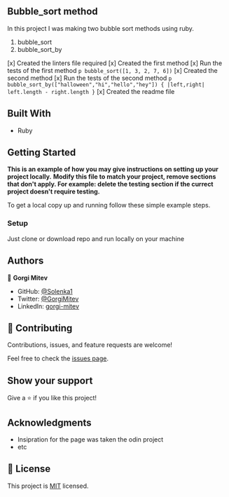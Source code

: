 
## Bubble_sort method

In this project I was making two bubble sort methods using ruby.

1. bubble_sort
2. bubble_sort_by

[x] Created the linters file required
[x] Created the first method
[x] Run the tests of the first method
 ``` p bubble_sort([1, 3, 2, 7, 6]) ```
[x] Created the second method
[x] Run the tests of the second method
 ``` p  bubble_sort_by(["halloween","hi","hello","hey"]) { |left,right| left.length - right.length } ```
[x] Created the readme file

## Built With

- Ruby

## Getting Started

**This is an example of how you may give instructions on setting up your project locally.**
**Modify this file to match your project, remove sections that don't apply. For example: delete the testing section if the currect project doesn't require testing.**

To get a local copy up and running follow these simple example steps.

### Setup

Just clone or download repo and run locally on your machine

## Authors

👤 **Gorgi Mitev**

- GitHub: [@Solenka1](https://github.com/Solenka1)
- Twitter: [@GorgiMitev](https://twitter.com/GorgiMitev)
- LinkedIn: [gorgi-mitev](https://www.linkedin.com/in/gorgi-mitev-a350311b8/)

## 🤝 Contributing

Contributions, issues, and feature requests are welcome!

Feel free to check the [issues page](issues/).

## Show your support

Give a ⭐️ if you like this project!

## Acknowledgments

- Insipration for the page was taken the odin project 
- etc

## 📝 License

This project is [MIT](lic.url) licensed.